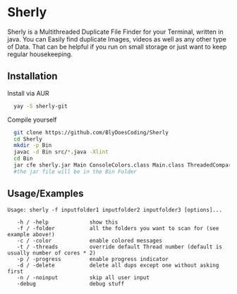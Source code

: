 
# Sherly
Sherly is a Multithreaded Duplicate File Finder for your Terminal, written in java. You can Easily find duplicate Images, videos as well as any other type of Data. That can be helpful if you run on small storage or just want to keep regular housekeeping.


## Installation

Install via AUR

```bash
  yay -S sherly-git
```

Compile yourself

```bash
  git clone https://github.com/BlyDoesCoding/Sherly
  cd Sherly
  mkdir -p Bin
  javac -d Bin src/*.java -Xlint
  cd Bin
  jar cfe sherly.jar Main ConsoleColors.class Main.class ThreadedCompare.class
  #the jar file will be in the Bin Folder
```


## Usage/Examples

```
Usage: sherly -f inputfolder1 inputfolder2 inputfolder3 [options]...

   -h / -help             show this
   -f / -folder           all the folders you want to scan for (see example above!)
   -c / -color            enable colored messages
   -t / -threads          override default Thread number (default is usually number of cores * 2)
   -p / -progress         enable progress indicator
   -d / -delete           delete all dups except one without asking first
   -n / -noinput          skip all user input
   -debug                 debug stuff
```

